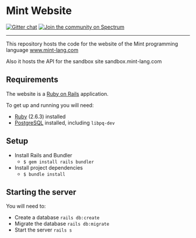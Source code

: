 # Mint Website

[![Gitter chat](https://badges.gitter.im/gitterHQ/gitter.svg)](https://gitter.im/mint-lang/Lobby)
[![Join the community on Spectrum](https://withspectrum.github.io/badge/badge.svg)](https://spectrum.chat/mint-lang)

---

This repository hosts the code for the website of the Mint programming language
www.mint-lang.com

Also it hosts the API for the sandbox site sandbox.mint-lang.com

## Requirements

The website is a [Ruby on Rails](https://rubyonrails.org/) application.

To get up and running you will need:

- [Ruby](https://www.ruby-lang.org/en/) (2.6.3) installed
- [PostgreSQL](https://www.postgresql.org/) installed, including `libpq-dev`

## Setup

- Install Rails and Bundler
  - `$ gem install rails bundler`
- Install project dependencies
  - `$ bundle install`

## Starting the server

You will need to:

- Create a database `rails db:create`
- Migrate the database `rails db:migrate`
- Start the server `rails s`
